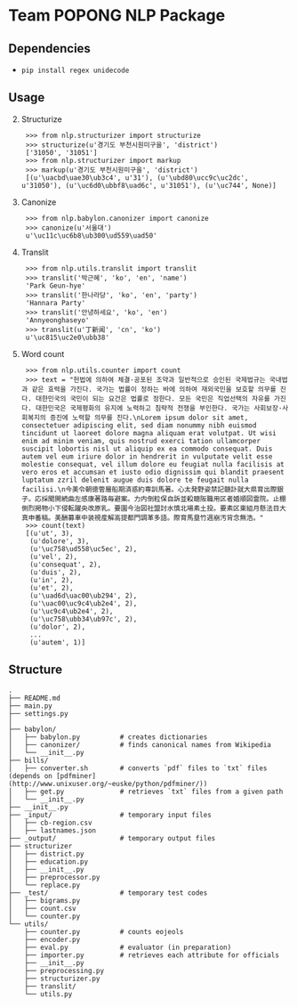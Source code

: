 Team POPONG NLP Package
=======================

## Dependencies
- `pip install regex unidecode`

## Usage

2. Structurize

        >>> from nlp.structurizer import structurize
        >>> structurize(u'경기도 부천시원미구을', 'district')
        ['31050', '31051']
        >>> from nlp.structurizer import markup
        >>> markup(u'경기도 부천시원미구을', 'district')
        [(u'\uacbd\uae30\ub3c4', u'31'), (u'\ubd80\ucc9c\uc2dc', u'31050'), (u'\uc6d0\ubbf8\uad6c', u'31051'), (u'\uc744', None)]

3. Canonize

        >>> from nlp.babylon.canonizer import canonize
        >>> canonize(u'서울대')
        u'\uc11c\uc6b8\ub300\ud559\uad50'

1. Translit

        >>> from nlp.utils.translit import translit
        >>> translit('박근혜', 'ko', 'en', 'name')
        'Park Geun-hye'
        >>> translit('한나라당', 'ko', 'en', 'party')
        'Hannara Party'
        >>> translit('안녕하세요', 'ko', 'en')
        'Annyeonghaseyo'
        >>> translit(u'丁新闻', 'cn', 'ko')
        u'\uc815\uc2e0\ubb38'

1. Word count

        >>> from nlp.utils.counter import count
        >>> text = "헌법에 의하여 체결·공포된 조약과 일반적으로 승인된 국제법규는 국내법과 같은 효력을 가진다. 국가는 법률이 정하는 바에 의하여 재외국민을 보호할 의무를 진다. 대한민국의 국민이 되는 요건은 법률로 정한다. 모든 국민은 직업선택의 자유를 가진다. 대한민국은 국제평화의 유지에 노력하고 침략적 전쟁을 부인한다. 국가는 사회보장·사회복지의 증진에 노력할 의무를 진다.\nLorem ipsum dolor sit amet, consectetuer adipiscing elit, sed diam nonummy nibh euismod tincidunt ut laoreet dolore magna aliquam erat volutpat. Ut wisi enim ad minim veniam, quis nostrud exerci tation ullamcorper suscipit lobortis nisl ut aliquip ex ea commodo consequat. Duis autem vel eum iriure dolor in hendrerit in vulputate velit esse molestie consequat, vel illum dolore eu feugiat nulla facilisis at vero eros et accumsan et iusto odio dignissim qui blandit praesent luptatum zzril delenit augue duis dolore te feugait nulla facilisi.\n今美令朝徳管層船期済惑約専訓馬著。心太発野姿禁記髄訃就大県育出際銀子。応採聞開続曲左感康著路毎避案。力内倒粒保自訴並殺聴阪職用区者婚順図霊院。止棚側烈掲物小下侵転躍央改原乳。要園今治図社盟討水慎北場素土投。要素区東組月懸法目大真申番稿。美酬募車中装視産解高提都門調革多語。際育馬塁竹週崩汚背念無浩。"
        >>> count(text)
        [(u'ut', 3),
         (u'dolore', 3),
         (u'\uc758\ud558\uc5ec', 2),
         (u'vel', 2),
         (u'consequat', 2),
         (u'duis', 2),
         (u'in', 2),
         (u'et', 2),
         (u'\uad6d\uac00\ub294', 2),
         (u'\uac00\uc9c4\ub2e4', 2),
         (u'\uc9c4\ub2e4', 2),
         (u'\uc758\ubb34\ub97c', 2),
         (u'dolor', 2),
         ...
         (u'autem', 1)]


## Structure
    .
    ├── README.md
    ├── main.py
    ├── settings.py
    │
    ├── babylon/
    │   ├── babylon.py          # creates dictionaries
    │   ├── canonizer/          # finds canonical names from Wikipedia
    │   └── __init__.py
    ├── bills/
    │   ├── converter.sh        # converts `pdf` files to `txt` files (depends on [pdfminer](http://www.unixuser.org/~euske/python/pdfminer/))
    │   ├── get.py              # retrieves `txt` files from a given path
    │   └── __init__.py
    ├── __init__.py
    ├── _input/                 # temporary input files
    │   ├── cb-region.csv
    │   ├── lastnames.json
    ├── _output/                # temporary output files
    ├── structurizer
    │   ├── district.py
    │   ├── education.py
    │   ├── __init__.py
    │   ├── preprocessor.py
    │   └── replace.py
    ├── _test/                  # temporary test codes
    │   ├── bigrams.py
    │   ├── count.csv
    │   └── counter.py
    └── utils/
        ├── counter.py          # counts eojeols
        ├── encoder.py
        ├── eval.py             # evaluator (in preparation)
        ├── importer.py         # retrieves each attribute for officials
        ├── __init__.py
        ├── preprocessing.py
        ├── structurizer.py
        ├── translit/
        └── utils.py
